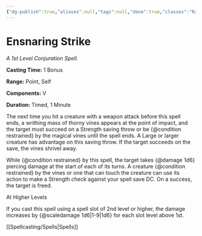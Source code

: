 ```yaml
---
{"dg-publish":true,"aliases":null,"tags":null,"done":true,"classes":"Ranger,","spellLevel":1,"school":"Conjuration","source":"PHB","permalink":"/spells/ensnaring-strike/","dgHomeLink":false,"dgPassFrontmatter":true}
---
```


# Ensnaring Strike
*A 1st Level Conjuration Spell.*

**Casting Time:** 1 Bonus

**Range:** Point, Self

**Components:** V 

**Duration:** Timed, 1 Minute

The next time you hit a creature with a weapon attack before this spell ends, a writhing mass of thorny vines appears at the point of impact, and the target must succeed on a Strength saving throw or be {@condition restrained} by the magical vines until the spell ends. A Large or larger creature has advantage on this saving throw. If the target succeeds on the save, the vines shrivel away.



While {@condition restrained} by this spell, the target takes {@damage 1d6} piercing damage at the start of each of its turns. A creature {@condition restrained} by the vines or one that can touch the creature can use its action to make a Strength check against your spell save DC. On a success, the target is freed.

At Higher Levels

If you cast this spell using a spell slot of 2nd level or higher, the damage increases by {@scaledamage 1d6|1-9|1d6} for each slot level above 1st.

[[Spellcasting/Spells|Spells]]